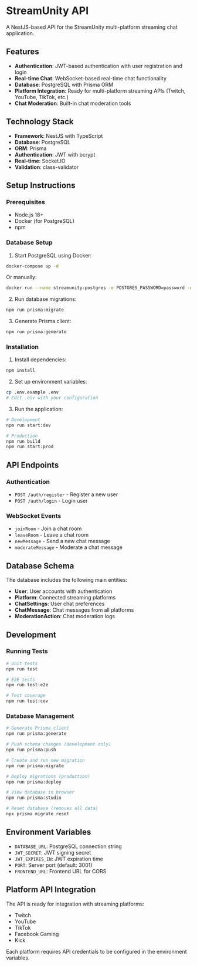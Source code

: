 # StreamUnity API

A NestJS-based API for the StreamUnity multi-platform streaming chat application.

## Features

- **Authentication**: JWT-based authentication with user registration and login
- **Real-time Chat**: WebSocket-based real-time chat functionality
- **Database**: PostgreSQL with Prisma ORM
- **Platform Integration**: Ready for multi-platform streaming APIs (Twitch, YouTube, TikTok, etc.)
- **Chat Moderation**: Built-in chat moderation tools

## Technology Stack

- **Framework**: NestJS with TypeScript
- **Database**: PostgreSQL
- **ORM**: Prisma
- **Authentication**: JWT with bcrypt
- **Real-time**: Socket.IO
- **Validation**: class-validator

## Setup Instructions

### Prerequisites

- Node.js 18+ 
- Docker (for PostgreSQL)
- npm

### Database Setup

1. Start PostgreSQL using Docker:
```bash
docker-compose up -d
```

Or manually:
```bash
docker run --name streamunity-postgres -e POSTGRES_PASSWORD=password -e POSTGRES_DB=streamunity_db -p 5432:5432 -d postgres:latest
```

2. Run database migrations:
```bash
npm run prisma:migrate
```

3. Generate Prisma client:
```bash
npm run prisma:generate
```

### Installation

1. Install dependencies:
```bash
npm install
```

2. Set up environment variables:
```bash
cp .env.example .env
# Edit .env with your configuration
```

3. Run the application:
```bash
# Development
npm run start:dev

# Production
npm run build
npm run start:prod
```

## API Endpoints

### Authentication
- `POST /auth/register` - Register a new user
- `POST /auth/login` - Login user

### WebSocket Events
- `joinRoom` - Join a chat room
- `leaveRoom` - Leave a chat room
- `newMessage` - Send a new chat message
- `moderateMessage` - Moderate a chat message

## Database Schema

The database includes the following main entities:

- **User**: User accounts with authentication
- **Platform**: Connected streaming platforms
- **ChatSettings**: User chat preferences
- **ChatMessage**: Chat messages from all platforms
- **ModerationAction**: Chat moderation logs

## Development

### Running Tests
```bash
# Unit tests
npm run test

# E2E tests
npm run test:e2e

# Test coverage
npm run test:cov
```

### Database Management
```bash
# Generate Prisma client
npm run prisma:generate

# Push schema changes (development only)
npm run prisma:push

# Create and run new migration
npm run prisma:migrate

# Deploy migrations (production)
npm run prisma:deploy

# View database in browser
npm run prisma:studio

# Reset database (removes all data)
npx prisma migrate reset
```

## Environment Variables

- `DATABASE_URL`: PostgreSQL connection string
- `JWT_SECRET`: JWT signing secret
- `JWT_EXPIRES_IN`: JWT expiration time
- `PORT`: Server port (default: 3001)
- `FRONTEND_URL`: Frontend URL for CORS

## Platform API Integration

The API is ready for integration with streaming platforms:

- Twitch
- YouTube
- TikTok
- Facebook Gaming
- Kick

Each platform requires API credentials to be configured in the environment variables.
